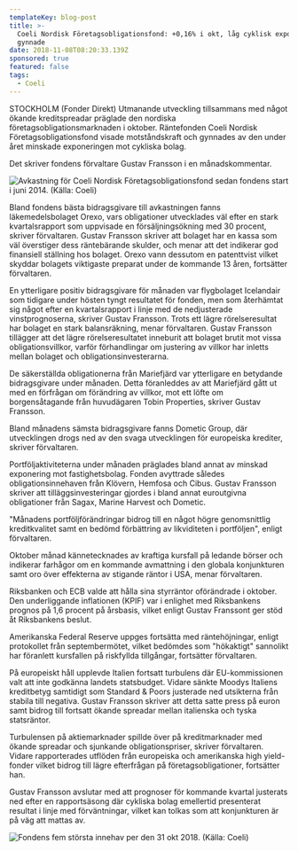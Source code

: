 ```yaml
---
templateKey: blog-post
title: >-
  Coeli Nordisk Företagsobligationsfond: +0,16% i okt, låg cyklisk exponering
  gynnade
date: 2018-11-08T08:20:33.139Z
sponsored: true
featured: false
tags:
  - Coeli
---
```



STOCKHOLM (Fonder Direkt) Utmanande utveckling tillsammans med något ökande kreditspreadar präglade den nordiska företagsobligationsmarknaden i oktober. Räntefonden Coeli Nordisk Företagsobligationsfond visade motståndskraft och gynnades av den under året minskade exponeringen mot cykliska bolag.

Det skriver fondens förvaltare Gustav Fransson i en månadskommentar.

![Avkastning för Coeli Nordisk Företagsobligationsfond sedan fondens start i juni 2014. (Källa: Coeli)](/img/92.png "Avkastning för Coeli Nordisk Företagsobligationsfond sedan fondens start i juni 2014. (Källa: Coeli)")

Bland fondens bästa bidragsgivare till avkastningen fanns läkemedelsbolaget Orexo, vars obligationer utvecklades väl efter en stark kvartalsrapport som uppvisade en försäljningsökning med 30 procent, skriver förvaltaren. Gustav Fransson skriver att bolaget har en kassa som väl överstiger dess räntebärande skulder, och menar att det indikerar god finansiell ställning hos bolaget. Orexo vann dessutom en patenttvist vilket skyddar bolagets viktigaste preparat under de kommande 13 åren, fortsätter förvaltaren.

En ytterligare positiv bidragsgivare för månaden var flygbolaget Icelandair som tidigare under hösten tyngt resultatet för fonden, men som återhämtat sig något efter en kvartalsrapport i linje med de nedjusterade vinstprognoserna, skriver Gustav Fransson. Trots ett lägre rörelseresultat har bolaget en stark balansräkning, menar förvaltaren. Gustav Fransson tillägger att det lägre rörelseresultatet inneburit att bolaget brutit mot vissa obligationsvillkor, varför förhandlingar om justering av villkor har inletts mellan bolaget och obligationsinvesterarna.

De säkerställda obligationerna från Mariefjärd var ytterligare en betydande bidragsgivare under månaden. Detta föranleddes av att Mariefjärd gått ut med en förfrågan om förändring av villkor, mot ett löfte om borgensåtagande från huvudägaren Tobin Properties, skriver Gustav Fransson.

Bland månadens sämsta bidragsgivare fanns Dometic Group, där utvecklingen drogs ned av den svaga utvecklingen för europeiska krediter, skriver förvaltaren.

Portföljaktiviteterna under månaden präglades bland annat av minskad exponering mot fastighetsbolag. Fonden avyttrade således obligationsinnehaven från Klövern, Hemfosa och Cibus. Gustav Fransson skriver att tilläggsinvesteringar gjordes i bland annat euroutgivna obligationer från Sagax, Marine Harvest och Dometic.

"Månadens portföljförändringar bidrog till en något högre genomsnittlig kreditkvalitet samt en bedömd förbättring av likviditeten i portföljen", enligt förvaltaren.

Oktober månad kännetecknades av kraftiga kursfall på ledande börser och indikerar farhågor om en kommande avmattning i den globala konjunkturen samt oro över effekterna av stigande räntor i USA, menar förvaltaren.

Riksbanken och ECB valde att hålla sina styrräntor oförändrade i oktober. Den underliggande inflationen (KPIF) var i enlighet med Riksbankens prognos på 1,6 procent på årsbasis, vilket enligt Gustav Franssont ger stöd åt Riksbankens beslut.

Amerikanska Federal Reserve uppges fortsätta med räntehöjningar, enligt protokollet från septembermötet, vilket bedömdes som "hökaktigt" sannolikt har föranlett kursfallen på riskfyllda tillgångar, fortsätter förvaltaren.

På europeiskt håll upplevde Italien fortsatt turbulens där EU-kommissionen valt att inte godkänna landets statsbudget. Vidare sänkte Moodys Italiens kreditbetyg samtidigt som Standard & Poors justerade ned utsikterna från stabila till negativa. Gustav Fransson skriver att detta satte press på euron samt bidrog till fortsatt ökande spreadar mellan italienska och tyska statsräntor.

Turbulensen på aktiemarknader spillde över på kreditmarknader med ökande spreadar och sjunkande obligationspriser, skriver förvaltaren. Vidare rapporterades utflöden från europeiska och amerikanska high yield-fonder vilket bidrog till lägre efterfrågan på företagsobligationer, fortsätter han.

Gustav Fransson avslutar med att prognoser för kommande kvartal justerats ned efter en rapportsäsong där cykliska bolag emellertid presenterat resultat i linje med förväntningar, vilket kan tolkas som att konjunkturen är på väg att mattas av.

![Fondens fem största innehav per den 31 okt 2018. (Källa: Coeli)](/img/93.png "Fondens fem största innehav per den 31 okt 2018. (Källa: Coeli)")
